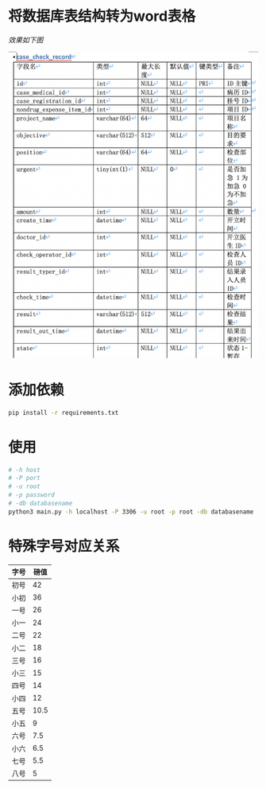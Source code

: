 
# 将数据库表结构转为word表格
*效果如下图*

![](pic/1.png)

# 添加依赖
```bash
pip install -r requirements.txt
```
# 使用
```bash
# -h host
# -P port
# -u root
# -p password
# -db databasename
python3 main.py -h localhost -P 3306 -u root -p root -db databasename
```
# 特殊字号对应关系
|字号	|磅值
|---|---|
|初号	|42
|小初	|36
|一号	|26
|小一	|24
|二号	|22
|小二	|18
|三号	|16
|小三	|15
|四号	|14
|小四	|12
|五号	|10.5
|小五	|9
|六号	|7.5
|小六	|6.5
|七号	|5.5
|八号	|5

